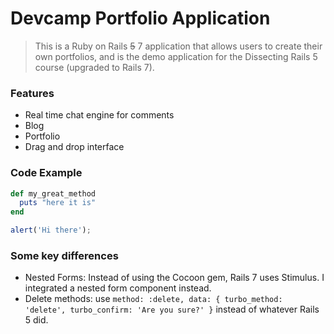 # Devcamp Portfolio Application

> This is a Ruby on Rails ~~5~~ 7 application that allows users to create their own portfolios, and is the demo application for the Dissecting Rails 5 course (upgraded to Rails 7).

### Features

* Real time chat engine for comments
* Blog
* Portfolio
* Drag and drop interface

### Code Example

```ruby
def my_great_method
  puts "here it is"
end
```

```javascript
alert('Hi there');
```

### Some key differences

- Nested Forms: Instead of using the Cocoon gem, Rails 7 uses Stimulus. I integrated a nested form component instead.
- Delete methods: use `method: :delete, data: { turbo_method: 'delete', turbo_confirm: 'Are you sure?' }` instead of whatever Rails 5 did.
